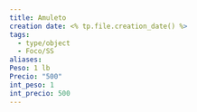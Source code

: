 ```yaml
---
title: Amuleto
creation date: <% tp.file.creation_date() %>
tags:
  - type/object
  - Foco/SS
aliases: 
Peso: 1 lb
Precio: "500"
int_peso: 1
int_precio: 500
---
```


